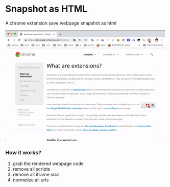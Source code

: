 # Snapshot as HTML
A chrome extension save webpage snapshot as html

![snapshot-as-html demo](./demo.gif)

### How it works?
1. grab the rendered webpage code
2. remove all scripts
3. remove all iframe srcs
4. normalize all urls

